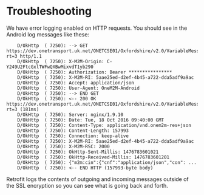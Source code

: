 Troubleshooting
===============

We have error logging enabled on HTTP requests.  You should see in the
Android log messages like these:

        D/OkHttp  ( 7250): --> GET https://dev.onetransport.uk.net/ONETCSE01/Oxfordshire/v2.0/VariableMessageSign/All/la?rt=3 http/1.1
        D/OkHttp  ( 7250): X-M2M-Origin: C-Y249U2FtcGxlTWFwQXBwMixvdT1yb290
        D/OkHttp  ( 7250): Authorization: Bearer ****************
        D/OkHttp  ( 7250): X-M2M-RI: 5aae25ed-d2ef-4b45-a722-dda5adf9a9ac
        D/OkHttp  ( 7250): Accept: application/json
        D/OkHttp  ( 7250): User-Agent: OneM2M-Android
        D/OkHttp  ( 7250): --> END GET
        D/OkHttp  ( 7250): <-- 200 OK https://dev.onetransport.uk.net/ONETCSE01/Oxfordshire/v2.0/VariableMessageSign/All/la?rt=3 (181ms)
        D/OkHttp  ( 7250): Server: nginx/1.9.10
        D/OkHttp  ( 7250): Date: Tue, 18 Oct 2016 09:40:00 GMT
        D/OkHttp  ( 7250): Content-Type: application/vnd.onem2m-res+json
        D/OkHttp  ( 7250): Content-Length: 157993
        D/OkHttp  ( 7250): Connection: keep-alive
        D/OkHttp  ( 7250): X-M2M-RI: 5aae25ed-d2ef-4b45-a722-dda5adf9a9ac
        D/OkHttp  ( 7250): X-M2M-RSC: 2000
        D/OkHttp  ( 7250): OkHttp-Sent-Millis: 1476783601021
        D/OkHttp  ( 7250): OkHttp-Received-Millis: 1476783601201
        D/OkHttp  ( 7250): {"m2m:cin":{"cnf":"application/json","con": ...
        D/OkHttp  ( 7250): <-- END HTTP (157993-byte body)

Retrofit logs the contents of outgoing and incoming messages outside of the
SSL encryption so you can see what is going back and forth.
